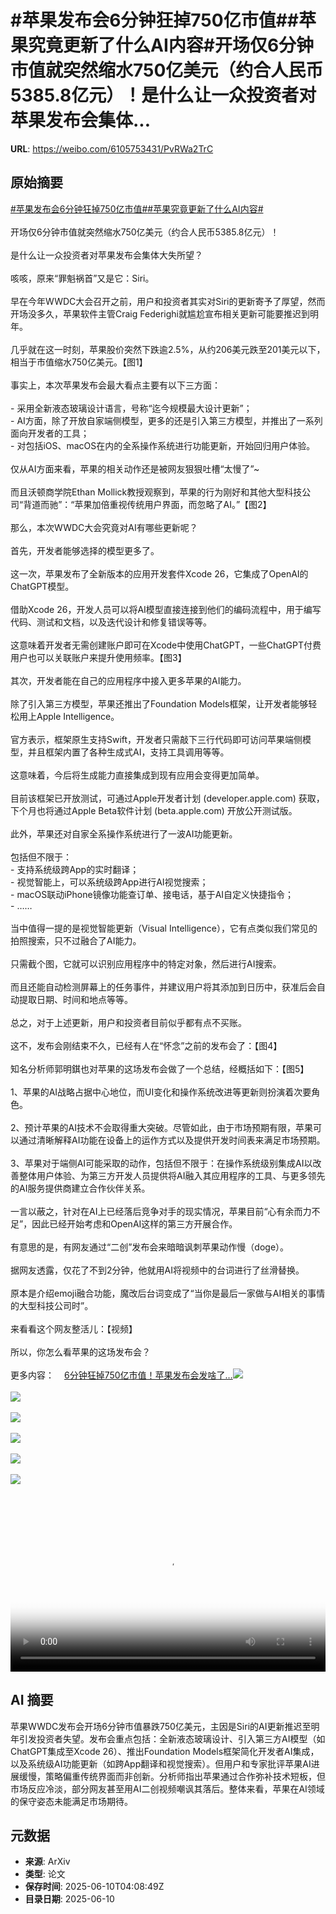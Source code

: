# #苹果发布会6分钟狂掉750亿市值##苹果究竟更新了什么AI内容#开场仅6分钟市值就突然缩水750亿美元（约合人民币5385.8亿元）！是什么让一众投资者对苹果发布会集体...

**URL**: https://weibo.com/6105753431/PvRWa2TrC

## 原始摘要

<a href="https://m.weibo.cn/search?containerid=231522type%3D1%26t%3D10%26q%3D%23%E8%8B%B9%E6%9E%9C%E5%8F%91%E5%B8%83%E4%BC%9A6%E5%88%86%E9%92%9F%E7%8B%82%E6%8E%89750%E4%BA%BF%E5%B8%82%E5%80%BC%23&amp;extparam=%23%E8%8B%B9%E6%9E%9C%E5%8F%91%E5%B8%83%E4%BC%9A6%E5%88%86%E9%92%9F%E7%8B%82%E6%8E%89750%E4%BA%BF%E5%B8%82%E5%80%BC%23" data-hide=""><span class="surl-text">#苹果发布会6分钟狂掉750亿市值#</span></a><a href="https://m.weibo.cn/search?containerid=231522type%3D1%26t%3D10%26q%3D%23%E8%8B%B9%E6%9E%9C%E7%A9%B6%E7%AB%9F%E6%9B%B4%E6%96%B0%E4%BA%86%E4%BB%80%E4%B9%88AI%E5%86%85%E5%AE%B9%23&amp;extparam=%23%E8%8B%B9%E6%9E%9C%E7%A9%B6%E7%AB%9F%E6%9B%B4%E6%96%B0%E4%BA%86%E4%BB%80%E4%B9%88AI%E5%86%85%E5%AE%B9%23" data-hide=""><span class="surl-text">#苹果究竟更新了什么AI内容#</span></a><br><br>开场仅6分钟市值就突然缩水750亿美元（约合人民币5385.8亿元）！<br><br>是什么让一众投资者对苹果发布会集体大失所望？<br><br>咳咳，原来“罪魁祸首”又是它：Siri。<br><br>早在今年WWDC大会召开之前，用户和投资者其实对Siri的更新寄予了厚望，然而开场没多久，苹果软件主管Craig Federighi就尴尬宣布相关更新可能要推迟到明年。<br><br>几乎就在这一时刻，苹果股价突然下跌逾2.5%，从约206美元跌至201美元以下，相当于市值缩水750亿美元。【图1】<br><br>事实上，本次苹果发布会最大看点主要有以下三方面：<br><br>- 采用全新液态玻璃设计语言，号称“迄今规模最大设计更新”；<br>- AI方面，除了开放自家端侧模型，更多的还是引入第三方模型，并推出了一系列面向开发者的工具；<br>- 对包括iOS、macOS在内的全系操作系统进行功能更新，开始回归用户体验。<br><br>仅从AI方面来看，苹果的相关动作还是被网友狠狠吐槽“太慢了”~<br><br>而且沃顿商学院Ethan Mollick教授观察到，苹果的行为刚好和其他大型科技公司“背道而驰”：“苹果加倍重视传统用户界面，而忽略了AI。”【图2】<br><br>那么，本次WWDC大会究竟对AI有哪些更新呢？<br><br>首先，开发者能够选择的模型更多了。<br><br>这一次，苹果发布了全新版本的应用开发套件Xcode 26，它集成了OpenAI的ChatGPT模型。<br><br>借助Xcode 26，开发人员可以将AI模型直接连接到他们的编码流程中，用于编写代码、测试和文档，以及迭代设计和修复错误等等。<br><br>这意味着开发者无需创建账户即可在Xcode中使用ChatGPT，一些ChatGPT付费用户也可以关联账户来提升使用频率。【图3】<br><br>其次，开发者能在自己的应用程序中接入更多苹果的AI能力。<br><br>除了引入第三方模型，苹果还推出了Foundation Models框架，让开发者能够轻松用上Apple Intelligence。<br><br>官方表示，框架原生支持Swift，开发者只需敲下三行代码即可访问苹果端侧模型，并且框架内置了各种生成式AI，支持工具调用等等。<br><br>这意味着，今后将生成能力直接集成到现有应用会变得更加简单。<br><br>目前该框架已开放测试，可通过Apple开发者计划 (developer.apple.com) 获取，下个月也将通过Apple Beta软件计划 (beta.apple.com) 开放公开测试版。<br><br>此外，苹果还对自家全系操作系统进行了一波AI功能更新。<br><br>包括但不限于：<br>- 支持系统级跨App的实时翻译；<br>- 视觉智能上，可以系统级跨App进行AI视觉搜索；<br>- macOS联动iPhone镜像功能查订单、接电话，基于AI自定义快捷指令；<br>- ……<br><br>当中值得一提的是视觉智能更新（Visual Intelligence），它有点类似我们常见的拍照搜索，只不过融合了AI能力。<br><br>只需截个图，它就可以识别应用程序中的特定对象，然后进行AI搜索。<br><br>而且还能自动检测屏幕上的任务事件，并建议用户将其添加到日历中，获准后会自动提取日期、时间和地点等等。<br><br>总之，对于上述更新，用户和投资者目前似乎都有点不买账。<br><br>这不，发布会刚结束不久，已经有人在“怀念”之前的发布会了：【图4】<br><br>知名分析师郭明錤也对苹果的这场发布会做了一个总结，经概括如下：【图5】<br><br>1、苹果的AI战略占据中心地位，而UI变化和操作系统改进等更新则扮演着次要角色。<br><br>2、预计苹果的AI技术不会取得重大突破。尽管如此，由于市场预期有限，苹果可以通过清晰解释AI功能在设备上的运作方式以及提供开发时间表来满足市场预期。<br><br>3、苹果对于端侧AI可能采取的动作，包括但不限于：在操作系统级别集成AI以改善整体用户体验、为第三方开发人员提供将AI融入其应用程序的工具、与更多领先的AI服务提供商建立合作伙伴关系。<br><br>一言以蔽之，针对在AI上已经落后竞争对手的现实情况，苹果目前“心有余而力不足”，因此已经开始考虑和OpenAI这样的第三方开展合作。<br><br>有意思的是，有网友通过“二创”发布会来暗暗讽刺苹果动作慢（doge）。<br><br>据网友透露，仅花了不到2分钟，他就用AI将视频中的台词进行了丝滑替换。<br><br>原本是介绍emoji融合功能，魔改后台词变成了“当你是最后一家做与AI相关的事情的大型科技公司时”。<br><br>来看看这个网友整活儿：【视频】<br><br>所以，你怎么看苹果的这场发布会？<br><br>更多内容：<a href="https://weibo.cn/sinaurl?u=https%3A%2F%2Fmp.weixin.qq.com%2Fs%2F7kGLO5MNwD9SFfLenXxEkA" data-hide=""><span class="url-icon"><img style="width: 1rem;height: 1rem" src="https://h5.sinaimg.cn/upload/2015/09/25/3/timeline_card_small_web_default.png" referrerpolicy="no-referrer"></span><span class="surl-text">6分钟狂掉750亿市值！苹果发布会发啥了…</span></a><img style="" src="https://tvax3.sinaimg.cn/large/006Fd7o3ly1i2a3b7a4mhj30u00jdq71.jpg" referrerpolicy="no-referrer"><br><br><img style="" src="https://tvax2.sinaimg.cn/large/006Fd7o3ly1i2a3b8thtnj30ur0gtn4t.jpg" referrerpolicy="no-referrer"><br><br><img style="" src="https://tvax4.sinaimg.cn/large/006Fd7o3ly1i2a3batrkuj30zk0jp7hl.jpg" referrerpolicy="no-referrer"><br><br><img style="" src="https://tvax3.sinaimg.cn/large/006Fd7o3ly1i2a3bcmppsj30td0m7tjm.jpg" referrerpolicy="no-referrer"><br><br><img style="" src="https://tvax2.sinaimg.cn/large/006Fd7o3ly1i2a3bem26jj30rr0zkatj.jpg" referrerpolicy="no-referrer"><br><br><img style="" src="https://tvax3.sinaimg.cn/large/006Fd7o3ly1i2a3c405vej31hk0u0znq.jpg" referrerpolicy="no-referrer"><br><br><br clear="both"><div style="clear: both"></div><video controls="controls" poster="https://tvax1.sinaimg.cn/orj480/006Fd7o3ly1i2a3c438hmj31hk0u0znq.jpg" style="width: 100%"><source src="https://f.video.weibocdn.com/o0/1oDlhRjTlx08oVCmjy5i010412003mHH0E010.mp4?label=mp4_720p&amp;template=1284x720.25.0&amp;ori=0&amp;ps=1CwnkDw1GXwCQx&amp;Expires=1749532116&amp;ssig=pUd28LIJLe&amp;KID=unistore,video"><source src="https://f.video.weibocdn.com/o0/tnCZGHdmlx08oVClWXeo010412001GUp0E010.mp4?label=mp4_hd&amp;template=856x480.25.0&amp;ori=0&amp;ps=1CwnkDw1GXwCQx&amp;Expires=1749532116&amp;ssig=mkubqJyw6X&amp;KID=unistore,video"><source src="https://f.video.weibocdn.com/o0/oGKa7HNulx08oVClZZsY0104120014Jl0E010.mp4?label=mp4_ld&amp;template=640x360.25.0&amp;ori=0&amp;ps=1CwnkDw1GXwCQx&amp;Expires=1749532116&amp;ssig=%2FxzwHHTfkP&amp;KID=unistore,video"><p>视频无法显示，请前往<a href="https://video.weibo.com/show?fid=1034%3A5175954872402058" target="_blank" rel="noopener noreferrer">微博视频</a>观看。</p></video>

## AI 摘要

苹果WWDC发布会开场6分钟市值暴跌750亿美元，主因是Siri的AI更新推迟至明年引发投资者失望。发布会重点包括：全新液态玻璃设计、引入第三方AI模型（如ChatGPT集成至Xcode 26）、推出Foundation Models框架简化开发者AI集成，以及系统级AI功能更新（如跨App翻译和视觉搜索）。但用户和专家批评苹果AI进展缓慢，策略偏重传统界面而非创新。分析师指出苹果通过合作弥补技术短板，但市场反应冷淡，部分网友甚至用AI二创视频嘲讽其落后。整体来看，苹果在AI领域的保守姿态未能满足市场期待。

## 元数据

- **来源**: ArXiv
- **类型**: 论文
- **保存时间**: 2025-06-10T04:08:49Z
- **目录日期**: 2025-06-10
